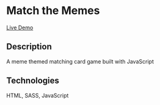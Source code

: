 # Match the Memes
[Live Demo](https://darrien-c.github.io/match-the-memes/)

## Description
A meme themed matching card game built with JavaScript 

## Technologies
HTML, SASS, JavaScript
